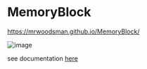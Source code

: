 # MemoryBlock

https://mrwoodsman.github.io/MemoryBlock/

![image](https://user-images.githubusercontent.com/62749434/144339511-3761f662-04ea-48a9-98ea-4c859786097b.png)

see documentation [here](https://mrwoodsman.github.io/MemoryBlock/)
